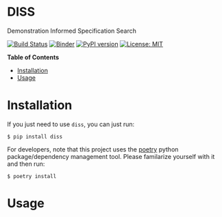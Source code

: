 # DISS
Demonstration Informed Specification Search

[![Build Status](https://cloud.drone.io/api/badges/mvcisback/diss/status.svg)](https://cloud.drone.io/mvcisback/diss)
[![Binder](https://mybinder.org/badge_logo.svg)](https://mybinder.org/v2/gh/mvcisback/DISS/binder)
[![PyPI version](https://badge.fury.io/py/diss.svg)](https://badge.fury.io/py/diss)
[![License: MIT](https://img.shields.io/badge/License-MIT-yellow.svg)](https://opensource.org/licenses/MIT)


<!-- markdown-toc start - Don't edit this section. Run M-x markdown-toc-generate-toc again -->
**Table of Contents**

- [Installation](#installation)
- [Usage](#usage)

<!-- markdown-toc end -->

# Installation

If you just need to use `diss`, you can just run:

`$ pip install diss`

For developers, note that this project uses the
[poetry](https://poetry.eustace.io/) python package/dependency
management tool. Please familarize yourself with it and then
run:

`$ poetry install`

# Usage

